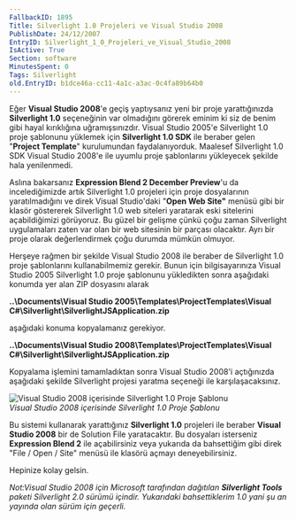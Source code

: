 ```yaml
---
FallbackID: 1895
Title: Silverlight 1.0 Projeleri ve Visual Studio 2008
PublishDate: 24/12/2007
EntryID: Silverlight_1_0_Projeleri_ve_Visual_Studio_2008
IsActive: True
Section: software
MinutesSpent: 0
Tags: Silverlight
old.EntryID: b1dce46a-cc11-4a1c-a3ac-0c4fa89b64b0
---
```

Eğer **Visual Studio 2008**'e geçiş yaptıysanız yeni bir proje
yarattığınızda **Silverlight 1.0** seçeneğinin var olmadığını görerek
eminim ki siz de benim gibi hayal kırıklığına uğramışsınızdır. Visual
Studio 2005'e Silverlight 1.0 proje şablonunu yüklemek için
**Silverlight 1.0 SDK** ile beraber gelen "**Project Template**"
kurulumundan faydalanıyorduk. Maalesef Silverlight 1.0 SDK Visual Studio
2008'e ile uyumlu proje şablonlarını yükleyecek şekilde hala
yenilenmedi.

Aslına bakarsanız **Expression Blend 2 December Preview**'u da
incelediğimizde artık Silverlight 1.0 projeleri için proje dosyalarının
yaratılmadığını ve direk Visual Studio'daki "**Open Web Site"** menüsü
gibi bir klasör göstererek Silverlight 1.0 web siteleri yaratarak eski
sitelerini açabildiğimizi görüyoruz. Bu güzel bir gelişme çünkü çoğu
zaman Silverlight uygulamaları zaten var olan bir web sitesinin bir
parçası olacaktır. Ayrı bir proje olarak değerlendirmek çoğu durumda
mümkün olmuyor.

Herşeye rağmen bir şekilde Visual Studio 2008 ile beraber de Silverlight
1.0 proje şablonlarını kullanabilmemiz gerekir. Bunun için
bilgisayarınıza Visual Studio 2005 Silverlight 1.0 proje şablonunu
yükledikten sonra aşağıdaki konumda yer alan ZIP dosyasını alarak

**..\\Documents\\Visual Studio 2005\\Templates\\ProjectTemplates\\Visual
C\#\\Silverlight\\SilverlightJSApplication.zip**

aşağıdaki konuma kopyalamanız gerekiyor.

**..\\Documents\\Visual Studio 2008\\Templates\\ProjectTemplates\\Visual
C\#\\Silverlight\\SilverlightJSApplication.zip**

Kopyalama işlemini tamamladıktan sonra Visual Studio 2008'i açtığınızda
aşağıdaki şekilde Silverlight projesi yaratma seçeneği ile
karşılaşacaksınız.

![Visual Studio 2008 içerisinde Silverlight 1.0 Proje
Şablonu](http://cdn.daron.yondem.com/assets/1895/23122007_1.png)\
*Visual Studio 2008 içerisinde Silverlight 1.0 Proje Şablonu*

Bu sistemi kullanarak yarattığınız **Silverlight 1.0** projeleri ile
beraber **Visual Studio 2008** bir de Solution File yaratacaktır. Bu
dosyaları isterseniz **Expression Blend 2** ile açabilirsiniz veya
yukarıda da bahsettiğim gibi direk "File / Open / Site" menüsü ile
klasörü açmayı deneyebilirsiniz.

Hepinize kolay gelsin.

*Not:Visual Studio 2008 için Microsoft tarafından dağıtılan
**Silverlight Tools** paketi Silverlight 2.0 sürümü içindir. Yukarıdaki
bahsettiklerim 1.0 yani şu an yayında olan sürüm için geçerli.*


